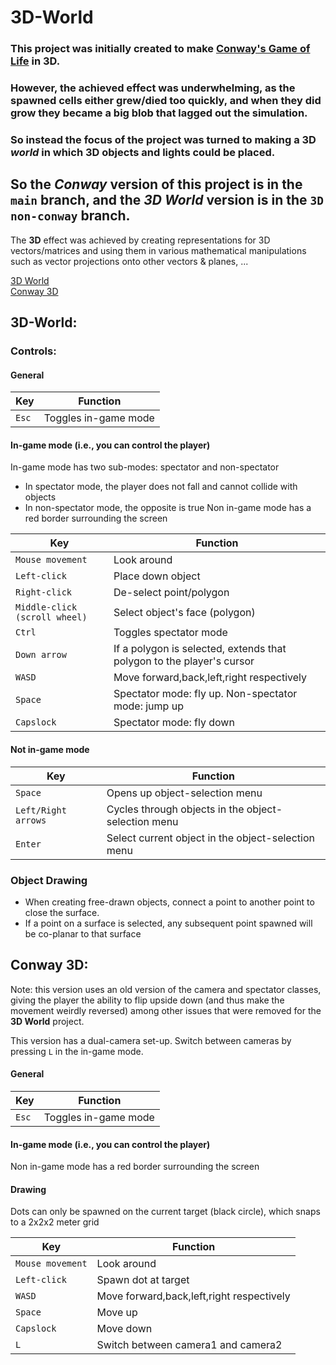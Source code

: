 # 3D-World

### This project was initially created to make [Conway's Game of Life](https://en.wikipedia.org/wiki/Conway's_Game_of_Life "Wikipedia") in **3D**.
### However, the achieved effect was underwhelming, as the spawned cells either grew/died too quickly, and when they did grow they became  a big blob that lagged out the simulation.
### So instead the focus of the project was turned to making a 3D **_world_** in which 3D objects and lights could be placed.

## So the _Conway_ version of this project is in the `main` branch, and the _3D World_ version is in the `3D non-conway` branch.

The **3D** effect was achieved by creating representations for 3D vectors/matrices and using them in various mathematical manipulations such as vector projections onto other vectors & planes, ...

[3D World](#3d-world)  
[Conway 3D](#conway-3d)

## 3D-World:
### Controls:

#### General
Key | Function
--- | ---
`Esc` | Toggles in-game mode

#### In-game mode (i.e., you can control the player)
  In-game mode has two sub-modes: spectator and non-spectator
   - In spectator mode, the player does not fall and cannot collide with objects
   - In non-spectator mode, the opposite is true
  Non in-game mode has a red border surrounding the screen
   
Key | Function
--- | ---
`Mouse movement` | Look around
`Left-click` | Place down object
`Right-click` | De-select point/polygon
`Middle-click (scroll wheel)` | Select object's face (polygon)
`Ctrl` | Toggles spectator mode
`Down arrow` | If a polygon is selected, extends that polygon to the player's cursor 
`WASD` | Move forward,back,left,right respectively
`Space` | Spectator mode: fly up. Non-spectator mode: jump up
`Capslock` | Spectator mode: fly down

#### Not in-game mode
Key | Function
--- | ---
`Space` | Opens up object-selection menu
`Left/Right arrows` | Cycles through objects in the object-selection menu
`Enter` | Select current object in the object-selection menu

### Object Drawing
- When creating free-drawn objects, connect a point to another point to close the surface.
- If a point on a surface is selected, any subsequent point spawned will be co-planar to that surface

## Conway 3D:
Note: this version uses an old version of the camera and spectator classes, giving the player the ability to flip upside down (and thus make the movement weirdly reversed) among other issues that were removed for the **3D World** project.

This version has a dual-camera set-up. Switch between cameras by pressing `L` in the in-game mode.

#### General
Key | Function
--- | ---
`Esc` | Toggles in-game mode

#### In-game mode (i.e., you can control the player)
  Non in-game mode has a red border surrounding the screen
#### Drawing
Dots can only be spawned on the current target (black circle), which snaps to a 2x2x2 meter grid

Key | Function
--- | ---
`Mouse movement` | Look around
`Left-click` | Spawn dot at target
`WASD` | Move forward,back,left,right respectively
`Space` | Move up
`Capslock` | Move down
`L` | Switch between camera1 and camera2
